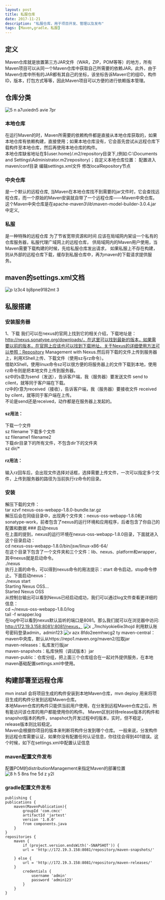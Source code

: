 ```yaml
---
layout: post
title: 私服仓库
date: 2017-11-21
description: "私服仓库，用于项目开发、管理以及发布"
tags: [Maven,gradle，私服]
---
```



## 定义
Maven仓库就是放置第三方JAR文件（WAR，ZIP，POM等等）的地方，所有Maven项目可以从同一个Maven仓库中获取自己所需要的依赖JAR。此外，由于Maven仓库中所有的JAR都有其自己的坐标，该坐标告诉Maven它的组ID，构件ID，版本，打包方式等等，因此Maven项目可以方便的进行依赖版本管理。
## 仓库分类
![5 n a7uxiedn5 avie 7pr](https://user-images.githubusercontent.com/14925803/30572854-d1fe29b2-9d22-11e7-81f3-b0baf1844935.png)
### 本地仓库
在运行Maven的时，Maven所需要的依赖构件都是直接从本地仓库获取的，如果本地仓库有依赖构建，直接使用；如果本地仓库没有，它会首先尝试从远程仓库下载构件至本地仓库，然后再使用本地仓库的构件。  
本地仓库缺省地址在${user.home}/.m2/repository目录下,(例如:C:\Documents and Settings\Administrator\.m2\repository)；自定义本地仓库位置： 配置进入maven/conf目录 编辑settings.xml文件 修改localRepository节点
### 中央仓库 
是一个默认的远程仓库,  当Maven在本地仓库找不到需要的jar文件时，它会查找远程仓库，而一个原始的Maven安装就自带了一个远程仓库——Maven中央仓库。 这个Maven中央仓库是在apache-maven3\lib\maven-model-builder-3.0.4.jar中定义,
 ### 私服
是一种特殊的远程仓库  为了节省宽带资源和时间 应该在局域网内架设一个私有的仓库服务器，私服代理广域网上的远程仓库， 供局域网内的Maven用户使用，当Maven需要下载构建的时候，先给私服仓库发出请求， 如果私服上不存在构建，则从外部的远程仓库下载，缓存到私服仓库中，再为maven的下载请求提供服务。  
  
## maven的settings.xml文档
![p lz3c4 bj8pne9182mt 3](https://user-images.githubusercontent.com/14925803/30573519-ed012f62-9d26-11e7-9eac-0feac99c31cd.png)  

## 私服搭建
### 安装服务器
1、下载
 我们可以在nexus的官网上找到它的相关介绍，下载地址是：http://nexus.sonatype.org/downloads/，在这里可以找到最新的版本，如果需要以前的版本，在官网上应该也可以找到下载地址。关于Nexus的详细使用方法可以参照：Repository Management with Nexus.然后将下载的文件上传到服务器上，利用XShell上传、下载文件（使用sz与rz命令）。  
 借助XShell，使用linux命令sz可以很方便的将服务器上的文件下载到本地，使用rz命令则是把本地文件上传到服务器。  
 sz中的s意为send（发送），告诉客户端，我（服务器）要发送文件 send to cilent，就等同于客户端在下载。  
 rz中的r意为received（接收），告诉客户端，我（服务器）要接收文件 received by cilent，就等同于客户端在上传。  
 不论是send还是received，动作都是在服务器上发起的。  
#### sz用法：
下载一个文件    
sz filename 
下载多个文件  
sz filename1 filename2  
下载dir目录下的所有文件，不包含dir下的文件夹  
sz dir/*  
#### rz用法：  
输入rz回车后，会出现文件选择对话框，选择需要上传文件，一次可以指定多个文件，上传到服务器的路径为当前执行rz命令的目录。

### 安装
解压下载的文件：  
tar xzvf nexus-oss-webapp-1.8.0-bundle.tar.gz  
解压后会在同级目录中，出现两个文件夹：nexus-oss-webapp-1.8.0和sonatype-work，前者包含了nexus的运行环境和应用程序，后者包含了你自己的配置和数据  ### 启动nexus  
在上面的提到，nexus的运行环境在nexus-oss-webapp-1.8.0目录，下面就进入这个目录启动：  
cd nexus-oss-webapp-1.8.0/bin/jsw/linux-x86-64/  
在这个目录下包含了一个文件夹和三个文件：lib、nexus、platform和wrapper，其中nexus就是启动命令。  
./nexus  
执行上面的命令，可以得到nexus命令的用法提示：start 命令启动，stop命令停止。下面启动nexus：  
./nexus start  
Starting Nexus OSS...  
Started Nexus OSS  
从控制台输出可以看到Nexus已经启动成功，我们可以通过log文件查看更详细的信息：  
cd ~/nexus-oss-webapp-1.8.0/log  
tail -f wrapper.log  
在log中可以看到nexus默认监听的端口是8081。那么我们就可以在浏览器中访问: http://172.19.3.158:8081/:8081/nexus，
![x _7mchiyokie6ie3hojd](https://user-images.githubusercontent.com/14925803/30573305-a7ba9110-9d25-11e7-82d2-62ffff30542c.png)
利用默认账号密码登录admin，admin123
![v azx 8fdo2eemhwcg2 ty](https://user-images.githubusercontent.com/14925803/30573350-e78e2252-9d25-11e7-9365-bf4c5acc963a.png)
maven-central：maven中央库，默认从https://repo1.maven.org/maven2/拉取jar   
maven-releases：私库发行版jar   
maven-snapshots：私库快照（调试版本）jar   
maven-public：仓库分组，把上面三个仓库组合在一起对外提供服务，在本地maven基础配置settings.xml中使用。
## 构建部署至远程仓库
mvn install 会将项目生成的构件安装到本地Maven仓库，mvn deploy 用来将项目生成的构件分发到远程Maven仓库。  
本地Maven仓库的构件只能供当前用户使用，在分发到远程Maven仓库之后，所有能访问该仓库的用户都能使用你的构件。
Maven区别对待release版本的构件和snapshot版本的构件，snapshot为开发过程中的版本，实时，但不稳定，release版本则比较稳定。  
Maven会根据你项目的版本来判断将构件分发到哪个仓库。
一般来说，分发构件到远程仓库需要认证，如果你没有配置任何认证信息，你往往会得到401错误。这个时候，如下在settings.xml中配置认证信息
### maven配置文件发布
配置POM的distributionManagement来指定Maven的部署位置
![8 h 5 8ns fne 5d z y2l](https://user-images.githubusercontent.com/14925803/30573407-4cd70066-9d26-11e7-8388-704dcc2ae49a.png)  
### gradle配置文件发布  
    publishing {
    publications {
        maven(MavenPublication){
            groupId 'com.cmcc'
            artifactId 'jartest'
            version '1.0.0'
            from components.java
        }
    }
    repositories {
        maven {
            if (project.version.endsWith('-SNAPSHOT')) {
            url = 'http://172.19.3.158:8081/repository/maven-snapshots/'
                   
        } else {
            url = 'http://172.19.3.158:8081/repository/maven-releases/'
        }
            credentials {
                username 'admin'
                password 'admin123'
            }
        }
    }

